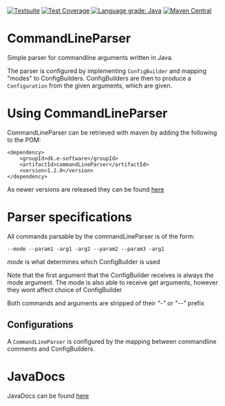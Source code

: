 [![Testsuite](https://github.com/Ernstsen/CommandLineParser/workflows/Test-suite/badge.svg)](https://github.com/Ernstsen/CommandLineParser/actions) 
[![Test Coverage](https://codecov.io/gh/Ernstsen/CommandLineParser/branch/master/graph/badge.svg?token=NMG1R3WWZ1)](https://codecov.io/gh/Ernstsen/CommandLineParser)
[![Language grade: Java](https://img.shields.io/lgtm/grade/java/g/Ernstsen/CommandLineParser.svg?logo=lgtm&logoWidth=18)](https://lgtm.com/projects/g/Ernstsen/CommandLineParser/context:java)
[![Maven Central](https://img.shields.io/maven-central/v/dk.e-software/commandLineParser)](https://mvnrepository.com/artifact/dk.e-software/commandLineParser)
# CommandLineParser
Simple parser for commandline arguments written in Java.

The parser is configured by implementing ``` ConfigBuilder ``` and mapping "modes" to ConfigBuilders. 
ConfigBuilders are then to produce a ``` Configuration ``` from the given arguments, which are given.

# Using CommandLineParser
CommandLineParser can be retrieved with maven by adding the following to the POM:
```
<dependency>
    <groupId>dk.e-software</groupId>
    <artifactId>commandLineParser</artifactId>
    <version>1.2.0</version>
</dependency>

```
As newer versions are released they can be found [here](https://mvnrepository.com/artifact/dk.e-software/commandLineParser/)

# Parser specifications
All commands parsable by the commandLineParser is of the form:

``` --mode --param1 -arg1 -arg2 --param2 --param3 -arg1 ```

<i>mode</i> is what determines which ConfigBuilder is used

Note that the first argument that the ConfigBuilder receives is always the mode argument.
The mode is also able to receive get arguments, however they wont affect choice of ConfigBuilder


Both commands and arguments are stripped of their <i>"-"</i> or <i>"--"</i> prefix

## Configurations
A ```CommandLineParser``` is configured by the mapping between commandline comments and ConfigBuilders. 
 
# JavaDocs
JavaDocs can be found [here](https://ernstsen.github.io/CommandLineParser/)
